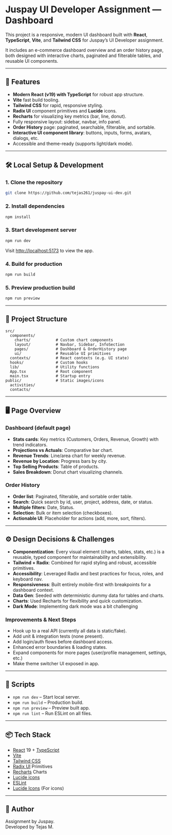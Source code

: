# Juspay UI Developer Assignment — Dashboard

This project is a responsive, modern UI dashboard built with **React**, **TypeScript**, **Vite**, and **Tailwind CSS** for Juspay’s UI Developer assignment.

It includes an e-commerce dashboard overview and an order history page, both designed with interactive charts, paginated and filterable tables, and reusable UI components.

---

## 🚀 Features

- **Modern React (v19) with TypeScript** for robust app structure.
- **Vite** fast build tooling.
- **Tailwind CSS** for rapid, responsive styling.
- **Radix UI** component primitives and **Lucide** icons.
- **Recharts** for visualizing key metrics (bar, line, donut).
- Fully responsive layout: sidebar, navbar, info panel.
- **Order History** page: paginated, searchable, filterable, and sortable.
- **Interactive UI component library**: buttons, inputs, forms, avatars, dialogs, etc.
- Accessible and theme-ready (supports light/dark mode).

---

## 🛠️ Local Setup & Development

### 1. Clone the repository

```sh
git clone https://github.com/tejas261/juspay-ui-dev.git
```

### 2. Install dependencies

```sh
npm install
```

### 3. Start development server

```sh
npm run dev
```

Visit [http://localhost:5173](http://localhost:5173) to view the app.

### 4. Build for production

```sh
npm run build
```

### 5. Preview production build

```sh
npm run preview
```

---

## 📁 Project Structure

```
src/
  components/
    charts/           # Custom chart components
    layout/           # Navbar, Sidebar, InfoSection
    pages/            # Dashboard & OrderHistory page
    ui/               # Reusable UI primitives
  contexts/           # React contexts (e.g. UI state)
  hooks/              # Custom hooks
  lib/                # Utility functions
  App.tsx             # Root component
  main.tsx            # Startup entry
public/               # Static images/icons
  activities/
  contacts/
```

---

## 🖥️ Page Overview

### Dashboard (default page)

- **Stats cards**: Key metrics (Customers, Orders, Revenue, Growth) with trend indicators.
- **Projections vs Actuals**: Comparative bar chart.
- **Revenue Trends**: Line/area chart for weekly revenue.
- **Revenue by Location**: Progress bars by city.
- **Top Selling Products**: Table of products.
- **Sales Breakdown**: Donut chart visualizing channels.

### Order History

- **Order list**: Paginated, filterable, and sortable order table.
- **Search**: Quick search by id, user, project, address, date, or status.
- **Multiple filters**: Date, Status.
- **Selection**: Bulk or item selection (checkboxes).
- **Actionable UI**: Placeholder for actions (add, more, sort, filters).

---

## ⚙️ Design Decisions & Challenges

- **Componentization**: Every visual element (charts, tables, stats, etc.) is a reusable, typed component for maintainability and extensibility.
- **Tailwind + Radix**: Combined for rapid styling and robust, accessible primitives.
- **Accessibility**: Leveraged Radix and best practices for focus, roles, and keyboard nav.
- **Responsiveness**: Built entirely mobile-first with breakpoints for a dashboard context.
- **Data Gen**: Seeded with deterministic dummy data for tables and charts.
- **Charts**: Used Recharts for flexibility and quick customization.
- **Dark Mode**: Implementing dark mode was a bit challenging

### Improvements & Next Steps

- Hook up to a real API (currently all data is static/fake).
- Add unit & integration tests (none present).
- Add login/auth flows before dashboard access.
- Enhanced error boundaries & loading states.
- Expand components for more pages (user/profile management, settings, etc.)
- Make theme switcher UI exposed in app.

---

## 📝 Scripts

- `npm run dev` – Start local server.
- `npm run build` – Production build.
- `npm run preview` – Preview built app.
- `npm run lint` – Run ESLint on all files.

---

## 📦 Tech Stack

- [React](https://react.dev/) 19 + [TypeScript](https://www.typescriptlang.org/)
- [Vite](https://vitejs.dev/)
- [Tailwind CSS](https://tailwindcss.com/)
- [Radix UI](https://www.radix-ui.com/) Primitives
- [Recharts](https://recharts.org/) Charts
- [Lucide icons](https://lucide.dev/)
- [ESLint](https://eslint.org/)
- [Lucide Icons](https://lucide.dev/) (For icons)

---

## 👤 Author

Assignment by Juspay.  
Developed by Tejas M.
